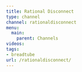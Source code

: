 ```yaml
---
title: Rational Disconnect
type: channel
channel: rationaldisconnect
menu:
  main:
    parent: Channels
videos:
tags:
- breadtube
url: /rationaldisconnect/
---
```

